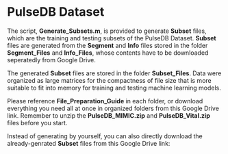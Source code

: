 # PulseDB Dataset

The script, **Generate_Subsets.m**, is provided to generate **Subset** files, which are the training and testing subsets of the PulseDB Dataset. **Subset** files are generated from the **Segment** and **Info** files stored in the folder **Segment_Files** and **Info_Files**, whose contents have to be downloaded seperatedly from Google Drive. 

The generated **Subset** files are stored in the folder **Subset_Files**. Data were organized as large matrices for the compactness of file size that is more suitable to fit into memory for training and testing machine learning models.

Please reference **File_Preparation_Guide** in each folder, or download everything you need all at once in organized folders from this Google Drive link. Remember to unzip the **PulseDB_MIMIC.zip** and **PulseDB_Vital.zip** files before you start.

Instead of generating by yourself, you can also directly download the already-genrated **Subset** files from this Google Drive link:

